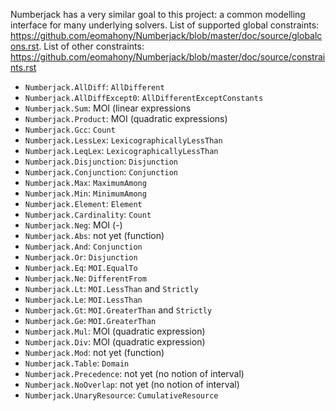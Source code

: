 Numberjack has a very similar goal to this project: a common modelling interface for many underlying solvers. List of supported global constraints: https://github.com/eomahony/Numberjack/blob/master/doc/source/globalcons.rst. List of other constraints: https://github.com/eomahony/Numberjack/blob/master/doc/source/constraints.rst

* `Numberjack.AllDiff`: `AllDifferent`
* `Numberjack.AllDiffExcept0`: `AllDifferentExceptConstants`
* `Numberjack.Sum`: MOI (linear expressions
* `Numberjack.Product`: MOI (quadratic expressions)
* `Numberjack.Gcc`: `Count`
* `Numberjack.LessLex`: `LexicographicallyLessThan`
* `Numberjack.LeqLex`: `LexicographicallyLessThan`
* `Numberjack.Disjunction`: `Disjunction`
* `Numberjack.Conjunction`: `Conjunction`
* `Numberjack.Max`: `MaximumAmong`
* `Numberjack.Min`: `MinimumAmong`
* `Numberjack.Element`: `Element`
* `Numberjack.Cardinality`: `Count`
* `Numberjack.Neg`: MOI (-)
* `Numberjack.Abs`: not yet (function)
* `Numberjack.And`: `Conjunction`
* `Numberjack.Or`: `Disjunction`
* `Numberjack.Eq`: `MOI.EqualTo`
* `Numberjack.Ne`: `DifferentFrom`
* `Numberjack.Lt`: `MOI.LessThan` and `Strictly`
* `Numberjack.Le`: `MOI.LessThan`
* `Numberjack.Gt`: `MOI.GreaterThan` and `Strictly`
* `Numberjack.Ge`: `MOI.GreaterThan`
* `Numberjack.Mul`: MOI (quadratic expression)
* `Numberjack.Div`: MOI (quadratic expression)
* `Numberjack.Mod`: not yet (function)
* `Numberjack.Table`: `Domain`
* `Numberjack.Precedence`: not yet (no notion of interval)
* `Numberjack.NoOverlap`: not yet (no notion of interval)
* `Numberjack.UnaryResource`: `CumulativeResource`
